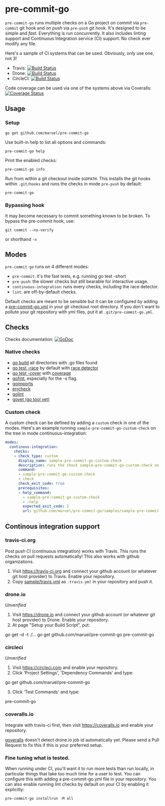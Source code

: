 pre-commit-go
=============

`pre-commit-go` runs multiple checks on a Go project *on commit* via
`pre-commit` git hook and *on push* via `pre-push` git hook. It's designed to be
simple and *fast*. Everything is run concurrently. It also includes linting
support and Continuous Integration service (CI) support. No check ever modify
any file.

Here's a sample of CI systems that can be used. Obviously, only use one, not 3!

  * Travis: [![Build Status](https://travis-ci.org/maruel/pre-commit-go.svg?branch=master)](https://travis-ci.org/maruel/pre-commit-go)
  * Drone: [![Build Status](https://drone.io/github.com/maruel/pre-commit-go/status.png)](https://drone.io/github.com/maruel/pre-commit-go/latest)
  * CircleCI: [![Build Status](https://circleci.com/gh/maruel/pre-commit-go.svg?style=shield&circle-token=:circle-token)](https://circleci.com/gh/maruel/pre-commit-go)

Code coverage can be used via one of the systems above via Coveralls:
[![Coverage Status](https://coveralls.io/repos/maruel/pre-commit-go/badge.svg?branch=master)](https://coveralls.io/r/maruel/pre-commit-go?branch=master)


Usage
-----

### Setup

    go get github.com/maruel/pre-commit-go

Use built-in help to list all options and commands:

    pre-commit-go help

Print the enabled checks:

    pre-commit-go info

Run from within a git checkout inside `$GOPATH`. This installs the git hooks
within `.git/hooks` and runs the checks in mode `pre-push` by default:

    pre-commit-go


### Bypassing hook

It may become necessary to commit something known to be broken. To bypass the
pre-commit hook, use:

    git commit --no-verify

or shorthand `-n`


Modes
-----

`pre-commit-go` runs on 4 different modes:

  * `pre-commit`: it's the fast tests, e.g. running go test -short
  * `pre-push`: the slower checks but still bearable for interactive usage.
  * `continuous-integration`: runs every checks, including the race detector.
  * `lint`: are off-by-default checks.

Default checks are meant to be sensible but it can be configured by adding a
[pre-commit-go.yml](https://github.com/maruel/pre-commit-go/blob/master/pre-commit-go.yml)
in your git checkout root directory. If you don't want to pollute your git
repository with yml files, put it at `.git/pre-commit-go.yml`.


Checks
------

Checks documentation:
[![GoDoc](https://godoc.org/github.com/maruel/pre-commit-go/checks/definitions?status.svg)](https://godoc.org/github.com/maruel/pre-commit-go/checks/definitions)


### Native checks

  * [go build](https://golang.org/pkg/go/build/) all directories with .go files
    found
  * [go test -race](https://golang.org/pkg/testing/) by default with [race
    detector](https://blog.golang.org/race-detector)
  * [go test -cover](https://golang.org/pkg/testing/) with
    [coverage](https://blog.golang.org/cover)
  * [gofmt](https://golang.org/cmd/gofmt/), especially for the -s flag.
  * [goimports](https://golang.org/x/tools/cmd/goimports)
  * [errcheck](https://github.com/kisielk/errcheck)
  * [golint](https://github.com/golang/lint)
  * [govet (go tool vet)](https://golang.org/x/tools/cmd/vet)


### Custom check

A custom check can be defined by adding a `custom` check in one of the modes.
Here's an example running `sample-pre-commit-go-custom-check` on the tree in
mode continuous-integration:

```yaml
modes:
  continous-integration:
    checks:
    - check_type: custom
      display_name: sample-pre-commit-go-custom-check
      description: runs the check sample-pre-commit-go-custom-check on this repository
      command:
      - sample-pre-commit-go-custom-check
      - check
      check_exit_code: true
      prerequisites:
      - help_command:
        - sample-pre-commit-go-custom-check
        - -help
        expected_exit_code: 2
        url: github.com/maruel/pre-commit-go/samples/sample-pre-commit-go-custom-check
```


Continous integration support
-----------------------------

### travis-ci.org

Post push CI (continuous integration) works with Travis. This
runs the checks on pull requests automatically! This also works with
github organizations.

   1. Visit https://travis-ci.org and connect your github account (or whatever
      git host provider) to Travis. Enable your repository.
   2. Copy
      [sample/travis.yml](https://github.com/maruel/pre-commit-go/blob/master/sample/travis.yml)
      as `.travis.yml` in your repository and push it.


### drone.io

*Unverified*

   1. Visit https://drone.io and connect your github account (or whatever git
      host provider) to Drone. Enable your repository.
   2. At page "Setup your Build Script", put:

   go get -d -t ./...
   go get github.com/maruel/pre-commit-go
   pre-commit-go


### circleci

*Unverified*

   1. Visit https://circleci.com and enable your repository.
   2. Click 'Project Settings', 'Dependency Commands' and type:

   go get github.com/maruel/pre-commit-go

   3. Click 'Test Commands' and type:

   pre-commit-go


### coveralls.io

Integrate with travis-ci first, then visit https://coveralls.io and enable your
repository.

[goveralls](https://github.com/mattn/goveralls) doesn't detect drone.io job id
automatically yet. Please send a Pull Request to fix this if this is your
preferred setup.


### Fine tuning what is tested.

When running under CI, you'll want it to run more tests than run locally, in
particular things that take too much time for a user to test. You can configure
this with adding a pre-commit-go.yml file in your repository. You can also
enable running lint checks by default on your CI by enabling it explicitly:

    pre-commit-go installrun -M all
